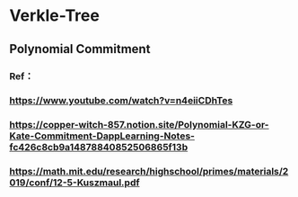 # Verkle-Tree
## Polynomial Commitment
### Ref：
### https://www.youtube.com/watch?v=n4eiiCDhTes
### https://copper-witch-857.notion.site/Polynomial-KZG-or-Kate-Commitment-DappLearning-Notes-fc426c8cb9a14878840852506865f13b
### https://math.mit.edu/research/highschool/primes/materials/2019/conf/12-5-Kuszmaul.pdf

